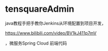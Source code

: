 # tensquareAdmin
java教程手把手教你Jenkins从环境配置到项目开发，

https://www.bilibili.com/video/BV1kJ411p7mV

，微服务Spring Cloud 前端代码

